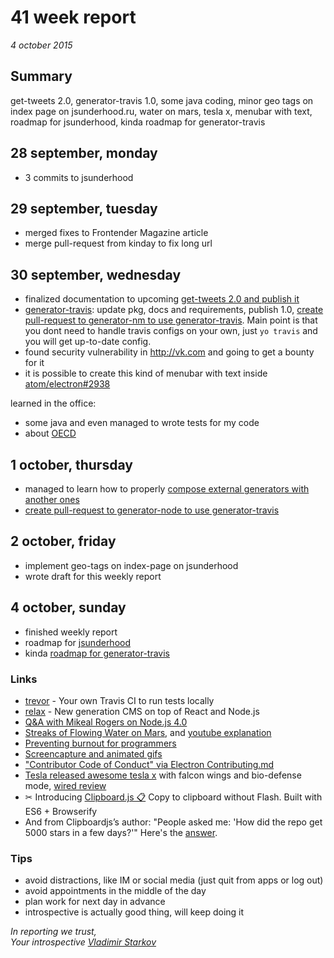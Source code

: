 # 41 week report

_4 october 2015_

## Summary

get-tweets 2.0, generator-travis 1.0, some java coding, minor geo tags on index page on jsunderhood.ru, water on mars, tesla x, menubar with text, roadmap for jsunderhood, kinda roadmap for generator-travis

## 28 september, monday

* 3 commits to jsunderhood

## 29 september, tuesday

* merged fixes to Frontender Magazine article
* merge pull-request from kinday to fix long url

## 30 september, wednesday

* finalized documentation to upcoming [get-tweets 2.0 and publish it](https://github.com/iamstarkov/get-tweets)
* [generator-travis](https://github.com/iamstarkov/generator-travis): update pkg, docs and requirements, publish 1.0, [create pull-request to generator-nm to use generator-travis](https://github.com/sindresorhus/generator-nm/pull/25). Main point is that you dont need to handle travis configs on your own, just `yo travis` and you will get up-to-date config.
* found security vulnerability in http://vk.com and going to get a bounty for it
* it is possible to create this kind of menubar with text inside [atom/electron#2938](https://github.com/atom/electron/issues/2938)

learned in the office:
* some java and even managed to wrote tests for my code
* about [OECD](http://www.oecd.org/about/)

## 1 october, thursday

* managed to learn how to properly [compose external generators with another ones](https://github.com/iamstarkov/generator-travis/commit/e183815b16f44f68e379c43643b8441572aaacdb)
* [create pull-request to generator-node to use generator-travis](https://github.com/yeoman/generator-node/pull/176)

## 2 october, friday

* implement geo-tags on index-page on jsunderhood
* wrote draft for this weekly report

## 4 october, sunday

* finished weekly report
* roadmap for [jsunderhood](https://github.com/iamstarkov/jsunderhood/blob/master/roadmap.md)
* kinda [roadmap for generator-travis](https://github.com/yeoman/generator-node/pull/176#issuecomment-145360928)

### Links

* [trevor](https://github.com/vdemedes/trevor) - Your own Travis CI to run tests locally
* [relax](https://github.com/relax/relax) - New generation CMS on top of React and Node.js
* [Q&A with Mikeal Rogers on Node.js 4.0](http://www.infoq.com/news/2015/09/mikealrogers-nodejs)
* [Streaks of Flowing Water on Mars](http://www.nytimes.com/interactive/2015/09/28/science/space/mars-nasa-flowing-water.html), and [youtube explanation](https://www.youtube.com/watch?v=UsaJ7ZvCjmY)
* [Preventing burnout for programmers](https://medium.com/@karolisram/preventing-burnout-for-programmers-12b4968adbaa)
* [Screencapture and animated gifs](https://gist.github.com/paulirish/b6cf161009af0708315c)
* ["Contributor Code of Conduct" via Electron Contributing.md](http://contributor-covenant.org/version/1/2/0/)
* [Tesla released awesome tesla x](http://www.teslamotors.com/modelx) with falcon wings and bio-defense mode, [wired review](http://www.wired.com/2015/09/tesla-model-x-suv-reveal-specs-price/)
* ✂ Introducing [Clipboard.js 📋](http://zenorocha.github.io/clipboard.js) Copy to clipboard without Flash. Built with ES6 + Browserify 
* And from Clipboardjs’s author: "People asked me: 'How did the repo get 5000 stars in a few days?'" Here's the [answer](https://github.com/zenorocha/clipboard.js/issues/56). 

### Tips

* avoid distractions, like IM or social media (just quit from apps or log out)
* avoid appointments in the middle of the day
* plan work for next day in advance
* introspective is actually good thing, will keep doing it

_In reporting we trust,  
Your introspective [Vladimir Starkov](https://iamstarkov.com/)_
